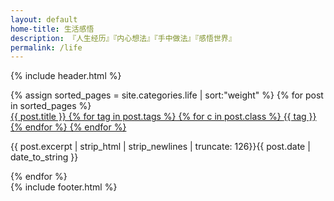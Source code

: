 ```yaml
---
layout: default
home-title: 生活感悟
description: 『人生经历』『内心想法』『手中做法』『感悟世界』
permalink: /life
---
```


{% include header.html %}
<main aria-labelledby="main-title" class="home">
			<div class="theme-default-content custom content__default">
				<div>
					<div class="features" style="margin-top: 0;padding-top: 0;border-top: none;">
						{% assign sorted_pages = site.categories.life | sort:"weight" %}
						{% for post in sorted_pages %}
						<div class="feature">
								<a href="{{ post.url }}" target="_blank" class="flex">
									{{ post.title }}
									{% for tag in post.tags %}
									{% for c in post.class %}
									<span class="{{ c }}">{{ tag }}</span>
									{% endfor %}
									{% endfor %}
								</a>
							<p class="post-excerpt">{{ post.excerpt | strip_html | strip_newlines | truncate: 126}}<time class="post-date" datetime="{{ post.date | date:"%y-%m-%d" }}">{{ post.date | date_to_string }}</time></p>
						</div>
						{% endfor %}
					</div>
					<!--<div class="tip">提示：末尾带有 <div class="icon-svg icon-svg-tm" style="height:16px;width:16px;"></div> 图标的表示脚本</div>-->
				</div>
			</div>
			{% include footer.html %}

</main>
